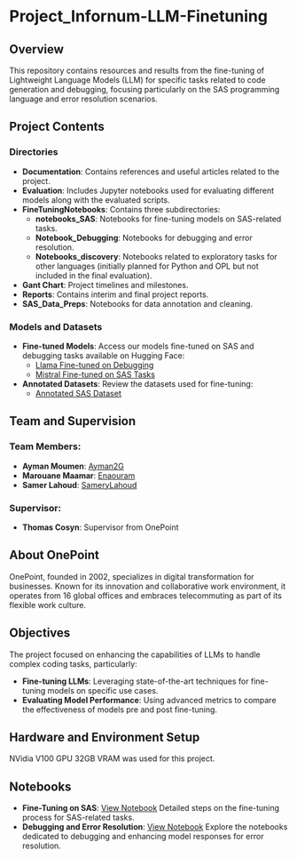 # Project_Infornum-LLM-Finetuning

## Overview

This repository contains resources and results from the fine-tuning of Lightweight Language Models (LLM) for specific tasks related to code generation and debugging, focusing particularly on the SAS programming language and error resolution scenarios.

## Project Contents

### Directories
- **Documentation**: Contains references and useful articles related to the project.
- **Evaluation**: Includes Jupyter notebooks used for evaluating different models along with the evaluated scripts.
- **FineTuningNotebooks**: Contains three subdirectories:
  - **notebooks_SAS**: Notebooks for fine-tuning models on SAS-related tasks.
  - **Notebook_Debugging**: Notebooks for debugging and error resolution.
  - **Notebooks_discovery**: Notebooks related to exploratory tasks for other languages (initially planned for Python and OPL but not included in the final evaluation).
- **Gant Chart**: Project timelines and milestones.
- **Reports**: Contains interim and final project reports.
- **SAS_Data_Preps**: Notebooks for data annotation and cleaning.

### Models and Datasets
- **Fine-tuned Models**: Access our models fine-tuned on SAS and debugging tasks available on Hugging Face:
  - [Llama Fine-tuned on Debugging](https://huggingface.co/ayman56) 
  - [Mistral Fine-tuned on SAS Tasks](https://huggingface.co/ayman56) 
- **Annotated Datasets**: Review the datasets used for fine-tuning:
  - [Annotated SAS Dataset](https://huggingface.co/datasets/MaamarM/SAS_training) 

## Team and Supervision

### Team Members:
- **Ayman Moumen**: [Ayman2G](https://github.com/Ayman2G)
- **Marouane Maamar**: [Enaouram](https://github.com/Enaouram)
- **Samer Lahoud**: [SameryLahoud](https://github.com/SameryLahoud)

### Supervisor:
- **Thomas Cosyn**: Supervisor from OnePoint

## About OnePoint
OnePoint, founded in 2002, specializes in digital transformation for businesses. Known for its innovation and collaborative work environment, it operates from 16 global offices and embraces telecommuting as part of its flexible work culture.

## Objectives
The project focused on enhancing the capabilities of LLMs to handle complex coding tasks, particularly:
- **Fine-tuning LLMs**: Leveraging state-of-the-art techniques for fine-tuning models on specific use cases.
- **Evaluating Model Performance**: Using advanced metrics to compare the effectiveness of models pre and post fine-tuning.

## Hardware and Environment Setup
NVidia V100 GPU 32GB VRAM was used for this project.

## Notebooks
- **Fine-Tuning on SAS**: [View Notebook](https://github.com/link-to-notebook)
  Detailed steps on the fine-tuning process for SAS-related tasks.
- **Debugging and Error Resolution**: [View Notebook](https://github.com/link-to-notebook)
  Explore the notebooks dedicated to debugging and enhancing model responses for error resolution.

